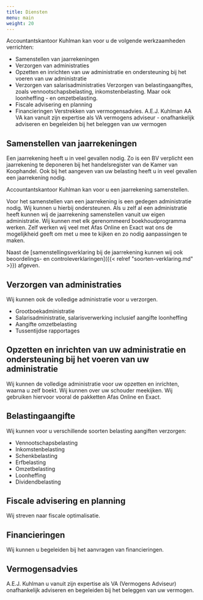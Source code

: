 ```yaml
---
title: Diensten
menu: main
weight: 20
---
```

Accountantskantoor Kuhlman kan voor u de volgende werkzaamheden verrichten:

- Samenstellen van jaarrekeningen
- Verzorgen van administraties
- Opzetten en inrichten van uw administratie en ondersteuning bij het voeren van uw administratie
- Verzorgen van salarisadministraties
Verzorgen van belastingaangiftes, zoals vennootschapsbelasting, inkomstenbelasting. Maar ook loonheffing - en omzetbelasting.
- Fiscale advisering en planning
- Financieringen
Verstrekken van vermogensadvies. A.E.J. Kuhlman AA VA kan vanuit zijn expertise als VA vermogens adviseur - onafhankelijk adviseren en begeleiden bij het beleggen van uw vermogen

## Samenstellen van jaarrekeningen

Een jaarrekening heeft u in veel gevallen nodig. Zo is een BV verplicht een jaarrekening te deponeren bij het handelsregister van de Kamer van Koophandel. Ook bij het aangeven van uw belasting heeft u in veel gevallen een jaarrekening nodig.

Accountantskantoor Kuhlman kan voor u een jaarrekening samenstellen.

Voor het samenstellen van een jaarrekening is een gedegen administratie nodig. Wij kunnen u hierbij ondersteunen. Als u zelf al een administratie heeft kunnen wij de jaarrekening samenstellen vanuit uw eigen administratie. Wij kunnen met elk gerenommeerd boekhoudprogramma werken. Zelf werken wij veel met Afas Online en Exact wat ons de mogelijkheid geeft om met u mee te kijken en zo nodig aanpassingen te maken.

Naast de [samenstellingsverklaring bij de jaarrekening kunnen wij ook beoordelings- en controleverklaringen]({{< relref "soorten-verklaring.md" >}}) afgeven.

## Verzorgen van administraties

Wij kunnen ook de volledige administratie voor u verzorgen.

- Grootboekadministratie
- Salarisadministratie, salarisverwerking inclusief aangifte loonheffing
- Aangifte omzetbelasting
- Tussentijdse rapportages

## Opzetten en inrichten van uw administratie en ondersteuning bij het voeren van uw administratie

Wij kunnen de volledige administratie voor uw opzetten en inrichten, waarna u zelf boekt. Wij kunnen over uw schouder meekijken. Wij gebruiken hiervoor vooral de pakketten Afas Online en Exact.

## Belastingaangifte

Wij kunnen voor u verschillende soorten belasting aangiften verzorgen:

- Vennootschapsbelasting
- Inkomstenbelasting
- Schenkbelasting
- Erfbelasting
- Omzetbelasting
- Loonheffing
- Dividendbelasting

## Fiscale advisering en planning

Wij streven naar fiscale optimalisatie.

## Financieringen

Wij kunnen u begeleiden bij het aanvragen van financieringen.

## Vermogensadvies

A.E.J. Kuhlman u vanuit zijn expertise als VA (Vermogens Adviseur) onafhankelijk adviseren en begeleiden bij het beleggen van uw vermogen.
